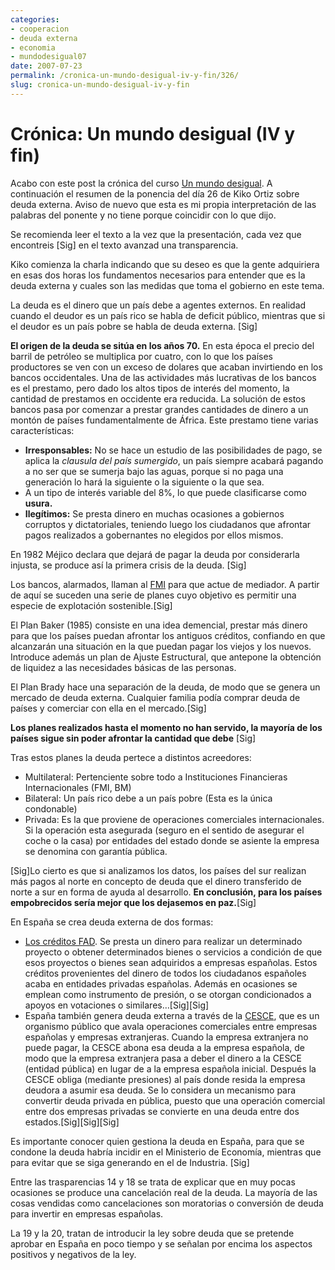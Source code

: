 ```yaml
---
categories:
- cooperacion
- deuda externa
- economia
- mundodesigual07
date: 2007-07-23
permalink: /cronica-un-mundo-desigual-iv-y-fin/326/
slug: cronica-un-mundo-desigual-iv-y-fin
---
```


# Crónica: Un mundo desigual (IV y fin)

Acabo con este post la crónica del curso [Un mundo desigual](http://galicia.isf.es/). A continuación el resumen de la ponencia del día 26 de Kiko Ortiz sobre deuda externa. Aviso de nuevo que esta es mi propia interpretación de las palabras del ponente y no tiene porque coincidir con lo que dijo.

Se recomienda leer el texto a la vez que la presentación, cada vez que encontreis <span>\[Sig\]</span> en el texto avanzad una transparencia.

<div style="text-align: center"></div>Kiko comienza la charla indicando que su deseo es que la gente adquiriera en esas dos horas los fundamentos necesarios para entender que es la deuda externa y cuales son las medidas que toma el gobierno en este tema.

La deuda es el dinero que un país debe a agentes externos. En realidad cuando el deudor es un país rico se habla de deficit público, mientras que si el deudor es un país pobre se habla de deuda externa. <span>\[Sig\]</span>

<span style="font-weight: bold">El origen de la deuda se sitúa en los años 70.</span> En esta época el precio del barril de petróleo se multiplica por cuatro, con lo que los países productores se ven con un exceso de dolares que acaban invirtiendo en los bancos occidentales. Una de las actividades más lucrativas de los bancos es el prestamo, pero dado los altos tipos de interés del momento, la cantidad de prestamos en occidente era reducida. La solución de estos bancos pasa por comenzar a prestar grandes cantidades de dinero a un montón de países fundamentalmente de África. Este prestamo tiene varias características:

- <span style="font-weight: bold">Irresponsables:</span> No se hace un estudio de las posibilidades de pago, se aplica la *clausula del país sumergido*, un país siempre acabará pagando a no ser que se sumerja bajo las aguas, porque si no paga una generación lo hará la siguiente o la siguiente o la que sea.
- A un tipo de interés variable del 8%, lo que puede clasificarse como <span style="font-weight: bold">usura.</span>
- <span style="font-weight: bold">Ilegítimos:</span> Se presta dinero en muchas ocasiones a gobiernos corruptos y dictatoriales, teniendo luego los ciudadanos que afrontar pagos realizados a gobernantes no elegidos por ellos mismos.

En 1982 Méjico declara que dejará de pagar la deuda por considerarla injusta, se produce así la primera crisis de la deuda. <span>\[Sig\]</span>

Los bancos, alarmados, llaman al [FMI](http://es.wikipedia.org/wiki/FMI) para que actue de mediador. A partir de aquí se suceden una serie de planes cuyo objetivo es permitir una especie de explotación sostenible.<span>\[Sig\]</span>

El Plan Baker (1985) consiste en una idea demencial, prestar más dinero para que los países puedan afrontar los antiguos créditos, confiando en que alcanzarán una situación en la que puedan pagar los viejos y los nuevos. Introduce además un plan de Ajuste Estructural, que antepone la obtención de liquidez a las necesidades básicas de las personas.

El Plan Brady hace una separación de la deuda, de modo que se genera un mercado de deuda externa. Cualquier familia podía comprar deuda de países y comerciar con ella en el mercado.<span>\[Sig\]</span>

<span style="font-weight: bold">Los planes realizados hasta el momento no han servido, la mayoría de los países sigue sin poder afrontar la cantidad que debe</span><span> \[Sig\]</span>

Tras estos planes la deuda pertece a distintos acreedores:

- Multilateral: Pertenciente sobre todo a Instituciones Financieras Internacionales (FMI, BM)
- Bilateral: Un país rico debe a un país pobre (Esta es la única condonable)
- Privada: Es la que proviene de operaciones comerciales internacionales. Si la operación esta asegurada (seguro en el sentido de asegurar el coche o la casa) por entidades del estado donde se asiente la empresa se denomina con garantía pública.

<span>\[Sig\]</span>Lo cierto es que si analizamos los datos, los países del sur realizan más pagos al norte en concepto de deuda que el dinero transferido de norte a sur en forma de ayuda al desarrollo. <span style="font-weight: bold">En conclusión, para los países empobrecidos sería mejor que los dejasemos en paz.</span><span>\[Sig\]</span>

En España se crea deuda externa de dos formas:

- [Los créditos FAD](http://www.debtwatch.org/es/inicio/enprofunditat/plantilla_1.php?identif=28). Se presta un dinero para realizar un determinado proyecto o obtener determinados bienes o servicios a condición de que esos proyectos o bienes sean adquiridos a empresas españolas. Estos créditos provenientes del dinero de todos los ciudadanos españoles acaba en entidades privadas españolas. Además en ocasiones se emplean como instrumento de presión, o se otorgan condicionados a apoyos en votaciones o similares…<span>\[Sig\]\[Sig\]</span>
- España también genera deuda externa a través de la [CESCE](http://www.debtwatch.org/es/inicio/enprofunditat/plantilla_1.php?identif=25), que es un organismo público que avala operaciones comerciales entre empresas españolas y empresas extranjeras. Cuando la empresa extranjera no puede pagar, la CESCE abona esa deuda a la empresa española, de modo que la empresa extranjera pasa a deber el dinero a la CESCE (entidad pública) en lugar de a la empresa española inicial. Después la CESCE obliga (mediante presiones) al país donde resida la empresa deudora a asumir esa deuda. Se lo considera un mecanismo para convertir deuda privada en pública, puesto que una operación comercial entre dos empresas privadas se convierte en una deuda entre dos estados.<span>\[Sig\]\[Sig\]\[Sig\]</span>

Es importante conocer quien gestiona la deuda en España, para que se condone la deuda habría incidir en el Ministerio de Economía, mientras que para evitar que se siga generando en el de Industria. <span>\[Sig\]</span>

Entre las trasparencias 14 y 18 se trata de explicar que en muy pocas ocasiones se produce una cancelación real de la deuda. La mayoría de las cosas vendidas como cancelaciones son moratorias o conversión de deuda para invertir en empresas españolas.

La 19 y la 20, tratan de introducir la ley sobre deuda que se pretende aprobar en España en poco tiempo y se señalan por encima los aspectos positivos y negativos de la ley.
